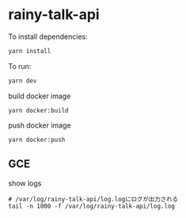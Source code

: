 # rainy-talk-api

To install dependencies:

```bash
yarn install
```

To run:

```bash
yarn dev
```

build docker image

```
yarn docker:build
```

push docker image

```
yarn docker:push
```

## GCE

show logs

```
# /var/log/rainy-talk-api/log.logにログが出力される
tail -n 1000 -f /var/log/rainy-talk-api/log.log
```
